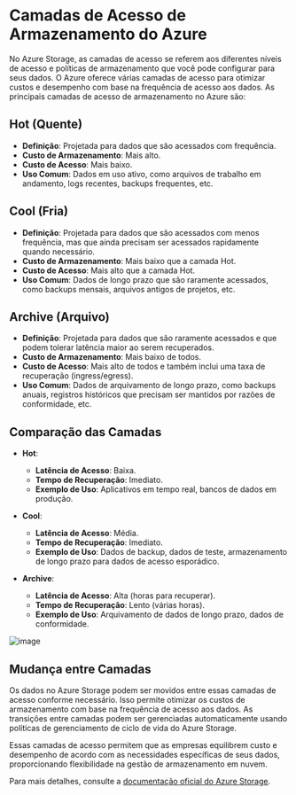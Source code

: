 # Camadas de Acesso de Armazenamento do Azure

No Azure Storage, as camadas de acesso se referem aos diferentes níveis de acesso e políticas de armazenamento que você pode configurar para seus dados. O Azure oferece várias camadas de acesso para otimizar custos e desempenho com base na frequência de acesso aos dados. As principais camadas de acesso de armazenamento no Azure são:

## Hot (Quente)
- **Definição**: Projetada para dados que são acessados com frequência.
- **Custo de Armazenamento**: Mais alto.
- **Custo de Acesso**: Mais baixo.
- **Uso Comum**: Dados em uso ativo, como arquivos de trabalho em andamento, logs recentes, backups frequentes, etc.

## Cool (Fria)
- **Definição**: Projetada para dados que são acessados com menos frequência, mas que ainda precisam ser acessados rapidamente quando necessário.
- **Custo de Armazenamento**: Mais baixo que a camada Hot.
- **Custo de Acesso**: Mais alto que a camada Hot.
- **Uso Comum**: Dados de longo prazo que são raramente acessados, como backups mensais, arquivos antigos de projetos, etc.

## Archive (Arquivo)
- **Definição**: Projetada para dados que são raramente acessados e que podem tolerar latência maior ao serem recuperados.
- **Custo de Armazenamento**: Mais baixo de todos.
- **Custo de Acesso**: Mais alto de todos e também inclui uma taxa de recuperação (ingress/egress).
- **Uso Comum**: Dados de arquivamento de longo prazo, como backups anuais, registros históricos que precisam ser mantidos por razões de conformidade, etc.

## Comparação das Camadas

- **Hot**:
  - **Latência de Acesso**: Baixa.
  - **Tempo de Recuperação**: Imediato.
  - **Exemplo de Uso**: Aplicativos em tempo real, bancos de dados em produção.

- **Cool**:
  - **Latência de Acesso**: Média.
  - **Tempo de Recuperação**: Imediato.
  - **Exemplo de Uso**: Dados de backup, dados de teste, armazenamento de longo prazo para dados de acesso esporádico.

- **Archive**:
  - **Latência de Acesso**: Alta (horas para recuperar).
  - **Tempo de Recuperação**: Lento (várias horas).
  - **Exemplo de Uso**: Arquivamento de dados de longo prazo, dados de conformidade.

![image](https://github.com/ftaveira-data/AZ-900/assets/115483835/a8c42a01-fb76-4983-85b4-d8da061009e0)


## Mudança entre Camadas

Os dados no Azure Storage podem ser movidos entre essas camadas de acesso conforme necessário. Isso permite otimizar os custos de armazenamento com base na frequência de acesso aos dados. As transições entre camadas podem ser gerenciadas automaticamente usando políticas de gerenciamento de ciclo de vida do Azure Storage.

Essas camadas de acesso permitem que as empresas equilibrem custo e desempenho de acordo com as necessidades específicas de seus dados, proporcionando flexibilidade na gestão de armazenamento em nuvem.

Para mais detalhes, consulte a [documentação oficial do Azure Storage](https://learn.microsoft.com/pt-br/azure/storage/blobs/access-tiers-overview).
